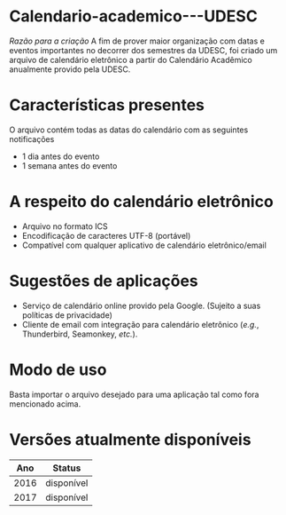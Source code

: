 # Calendario-academico---UDESC

_Razão para a criação_ 
A fim de prover maior organização com datas e eventos importantes no decorrer dos semestres da UDESC, foi criado um arquivo de calendário eletrônico a partir do Calendário Acadêmico anualmente provido pela UDESC. 

# Características presentes
O arquivo contém todas as datas do calendário com as seguintes notificações  
- 1 dia antes do evento  
- 1 semana antes do evento  

# A respeito do calendário eletrônico  
- Arquivo no formato ICS  
- Encodificação de caracteres UTF-8 (portável)  
- Compatível com qualquer aplicativo de calendário eletrônico/email  

# Sugestões de aplicações
- Serviço de calendário online provido pela Google. (Sujeito a suas políticas de privacidade)  
- Cliente de email com integração para calendário eletrônico (_e.g._, Thunderbird, Seamonkey, _etc._).  

# Modo de uso
Basta importar o arquivo desejado para uma aplicação tal como fora mencionado acima.  

# Versões atualmente disponíveis 
|  Ano  | Status     |
| :---: | :---:      |
| 2016  | disponível |
| 2017  | disponível |
